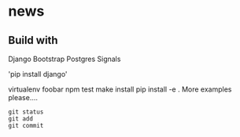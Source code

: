 # news

## Build with
Django
Bootstrap
Postgres
Signals



'pip install django'

virtualenv foobar
npm test
make install 
pip install -e .
More examples please....


```
git status
git add
git commit
```
